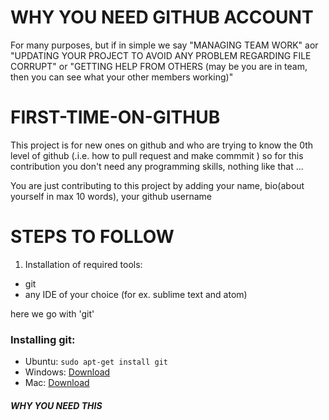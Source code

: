 # WHY YOU NEED GITHUB ACCOUNT
   For many purposes, but if in simple we say "MANAGING TEAM WORK" aor "UPDATING YOUR PROJECT TO AVOID ANY PROBLEM REGARDING FILE CORRUPT" or "GETTING HELP FROM OTHERS (may be you are in team, then you can see what your other members working)"

# FIRST-TIME-ON-GITHUB
   This project is for new ones on github and who are trying to know the 0th level of github (.i.e. how to pull request and make commmit )
so for this contribution you don't need any programming skills, nothing like that ...

  
You are just contributing to this project by adding your name, bio(about yourself in max 10 words), your github username

# STEPS TO FOLLOW
1. Installation of required tools:
* git
* any IDE of your choice (for ex. sublime text and atom)

here we go with 'git'

### Installing git:

- Ubuntu:    `sudo apt-get install git`
- Windows: [Download](https://git-scm.com/download/win)
- Mac: [Download](https://git-scm.com/download/mac)

##### WHY YOU NEED THIS

